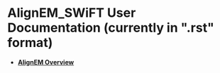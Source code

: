 # AlignEM_SWiFT User Documentation (currently in ".rst" format)

* **[AlignEM Overview](AlignEM_Overview.rst)**
